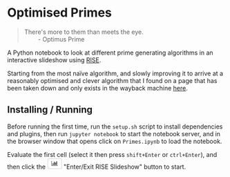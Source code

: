 # Optimised Primes

> There's more to them than meets the eye.  
> &nbsp; &nbsp; &nbsp; &nbsp; - Optimus Prime

A Python notebook to look at different prime generating algorithms in an interactive slideshow using
[RISE](https://github.com/damianavila/RISE).

Starting from the most naïve algorithm, and slowly improving it to arrive at a reasonably optimised and clever
algorithm that I found on a page that has been taken down and only exists in the wayback machine
[here](https://web.archive.org/web/20150710134640/http://diditwith.net/2009/01/20/YAPESProblemSevenPart2.aspx).

## Installing / Running

Before running the first time, run the `setup.sh` script to install dependencies and plugins,
then run `jupyter notebook` to start the notebook server,
and in the browser window that opens click on `Primes.ipynb` to load the notebook.

Evaluate the first cell (select it then press `shift+Enter` or `ctrl+Enter`), and then click the
<img src="resources/show.png" width="34" height="25" alt="RISE Slideshow button"> "Enter/Exit RISE Slideshow"
button to start.
